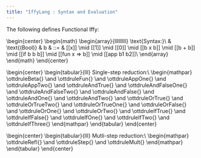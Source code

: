```yaml
---
title: "IffyLang : Syntax and Evaluation"
---
```


The following defines Functional Iffy:

\begin{center}
  \begin{math}
    \begin{array}{lllllllll}
      \text{Syntax:}\\
      & \text{(Bool)}  & b & ::= & [[x]] \mid [[1]] \mid [[0]] \mid [[b x b]] \mid [[b + b]] \mid [[if b b b]]
          \mid [[fun x => b]] \mid [[app b1 b2]]\\
    \end{array}
  \end{math}
\end{center}

\begin{center}
\begin{tabular}{lll}
  Single-step reduction:\\
  \begin{mathpar}
    \ottdruleBeta{} \and
    \ottdruleFun{} \and
    \ottdruleAppOne{} \and
    \ottdruleAppTwo{} \and
    \ottdruleAndTrue{} \and
    \ottdruleAndFalseOne{} \and
    \ottdruleAndFalseTwo{} \and
    \ottdruleAndFalse{} \and
    \ottdruleAndOne{} \and
    \ottdruleAndTwo{} \and
    \ottdruleOrTrue{} \and
    \ottdruleOrTrueTwo{} \and
    \ottdruleOrTrueOne{} \and
    \ottdruleOrFalse{} \and
    \ottdruleOrOne{} \and
    \ottdruleOrTwo{} \and
    \ottdruleIfTrue{} \and
    \ottdruleIfFalse{} \and
    \ottdruleIfOne{} \and
    \ottdruleIfTwo{} \and
    \ottdruleIfThree{} 
  \end{mathpar}
\end{tabular}
\end{center}

\begin{center}
\begin{tabular}{lll}
  Mutli-step reduction:\\
  \begin{mathpar}
    \ottdruleRefl{} \and
    \ottdruleStep{} \and
    \ottdruleMult{}
  \end{mathpar}
\end{tabular}
\end{center}
